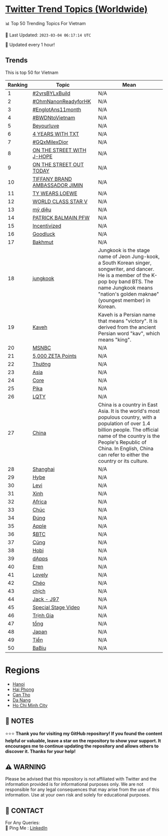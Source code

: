 [Twitter Trend Topics (Worldwide)](https://github.com/ErcinDedeoglu/Twitter-Trend-Topics)
==========


📊 Top 50 Trending Topics For Vietnam

📆 Last Updated: `2023-03-04 06:17:14 UTC`

🔧 Updated every 1 hour!


## Trends

This is top 50 for Vietnam

| Ranking | Topic | Mean |
| ------- | ------------ | ------------ |
| 1 | [#2yrsBYLxBuild](http://twitter.com/search?q=%232yrsBYLxBuild) | N/A |
| 2 | [#OhmNanonReadyforHK](http://twitter.com/search?q=%23OhmNanonReadyforHK) | N/A |
| 3 | [#EnglotAns11month](http://twitter.com/search?q=%23EnglotAns11month) | N/A |
| 4 | [#BWDNtoVietnam](http://twitter.com/search?q=%23BWDNtoVietnam) | N/A |
| 5 | [Beyourluve](http://twitter.com/search?q=Beyourluve) | N/A |
| 6 | [4 YEARS WITH TXT](http://twitter.com/search?q=4+YEARS+WITH+TXT) | N/A |
| 7 | [#GQxMilexDior](http://twitter.com/search?q=%23GQxMilexDior) | N/A |
| 8 | [ON THE STREET WITH J-HOPE](http://twitter.com/search?q=ON+THE+STREET+WITH+J-HOPE) | N/A |
| 9 | [ON THE STREET OUT TODAY](http://twitter.com/search?q=ON+THE+STREET+OUT+TODAY) | N/A |
| 10 | [TIFFANY BRAND AMBASSADOR JIMIN](http://twitter.com/search?q=TIFFANY+BRAND+AMBASSADOR+JIMIN) | N/A |
| 11 | [TY WEARS LOEWE](http://twitter.com/search?q=TY+WEARS+LOEWE) | N/A |
| 12 | [WORLD CLASS STAR V](http://twitter.com/search?q=WORLD+CLASS+STAR+V) | N/A |
| 13 | [mỹ diệu](http://twitter.com/search?q=m%e1%bb%b9+di%e1%bb%87u) | N/A |
| 14 | [PATRICK BALMAIN PFW](http://twitter.com/search?q=PATRICK+BALMAIN+PFW) | N/A |
| 15 | [Incentivized](http://twitter.com/search?q=Incentivized) | N/A |
| 16 | [Goodluck](http://twitter.com/search?q=Goodluck) | N/A |
| 17 | [Bakhmut](http://twitter.com/search?q=Bakhmut) | N/A |
| 18 | [jungkook](http://twitter.com/search?q=jungkook) | Jungkook is the stage name of Jeon Jung-kook, a South Korean singer, songwriter, and dancer. He is a member of the K-pop boy band BTS. The name Jungkook means "nation's golden maknae" (youngest member) in Korean. |
| 19 | [Kaveh](http://twitter.com/search?q=Kaveh) | Kaveh is a Persian name that means "victory". It is derived from the ancient Persian word "kav", which means "king". |
| 20 | [MSNBC](http://twitter.com/search?q=MSNBC) | N/A |
| 21 | [5,000 ZETA Points](http://twitter.com/search?q=5%2c000+ZETA+Points) | N/A |
| 22 | [Thưởng](http://twitter.com/search?q=Th%c6%b0%e1%bb%9fng) | N/A |
| 23 | [Asia](http://twitter.com/search?q=Asia) | N/A |
| 24 | [Core](http://twitter.com/search?q=Core) | N/A |
| 25 | [Pika](http://twitter.com/search?q=Pika) | N/A |
| 26 | [LQTY](http://twitter.com/search?q=LQTY) | N/A |
| 27 | [China](http://twitter.com/search?q=China) | China is a country in East Asia. It is the world's most populous country, with a population of over 1.4 billion people. The official name of the country is the People's Republic of China. In English, China can refer to either the country or its culture. |
| 28 | [Shanghai](http://twitter.com/search?q=Shanghai) | N/A |
| 29 | [Hybe](http://twitter.com/search?q=Hybe) | N/A |
| 30 | [Levi](http://twitter.com/search?q=Levi) | N/A |
| 31 | [Xinh](http://twitter.com/search?q=Xinh) | N/A |
| 32 | [Africa](http://twitter.com/search?q=Africa) | N/A |
| 33 | [Chúc](http://twitter.com/search?q=Ch%c3%bac) | N/A |
| 34 | [Đúng](http://twitter.com/search?q=%c4%90%c3%bang) | N/A |
| 35 | [Apple](http://twitter.com/search?q=Apple) | N/A |
| 36 | [$BTC](http://twitter.com/search?q=%24BTC) | N/A |
| 37 | [Cũng](http://twitter.com/search?q=C%c5%a9ng) | N/A |
| 38 | [Hobi](http://twitter.com/search?q=Hobi) | N/A |
| 39 | [dApps](http://twitter.com/search?q=dApps) | N/A |
| 40 | [Eren](http://twitter.com/search?q=Eren) | N/A |
| 41 | [Lovely](http://twitter.com/search?q=Lovely) | N/A |
| 42 | [Chéo](http://twitter.com/search?q=Ch%c3%a9o) | N/A |
| 43 | [chịch](http://twitter.com/search?q=ch%e1%bb%8bch) | N/A |
| 44 | [Jack - J97](http://twitter.com/search?q=Jack+-+J97) | N/A |
| 45 | [Special Stage Video](http://twitter.com/search?q=Special+Stage+Video) | N/A |
| 46 | [Trịnh Gia](http://twitter.com/search?q=Tr%e1%bb%8bnh+Gia) | N/A |
| 47 | [tổng](http://twitter.com/search?q=t%e1%bb%95ng) | N/A |
| 48 | [Japan](http://twitter.com/search?q=Japan) | N/A |
| 49 | [Tiền](http://twitter.com/search?q=Ti%e1%bb%81n) | N/A |
| 50 | [BaBiu](http://twitter.com/search?q=BaBiu) | N/A |



# Regions

* [Hanoi](</Vietnam/Hanoi.md>)
* [Hai Phong](</Vietnam/Hai Phong.md>)
* [Can Tho](</Vietnam/Can Tho.md>)
* [Da Nang](</Vietnam/Da Nang.md>)
* [Ho Chi Minh City](</Vietnam/Ho Chi Minh City.md>)



## 📝 NOTES

⭐⭐⭐ **Thank you for visiting my GitHub repository! If you found the content helpful or valuable, leave a star on the repository to show your support. It encourages me to continue updating the repository and allows others to discover it. Thanks for your help!**


## ⚠️ WARNING

Please be advised that this repository is not affiliated with Twitter and the information provided is for informational purposes only. We are not responsible for any legal consequences that may arise from the use of this information. Use at your own risk and solely for educational purposes.


## 📨 CONTACT

 For Any Queries:  
            🏓 Ping Me : [LinkedIn](https://www.linkedin.com/in/ercindedeoglu/)
